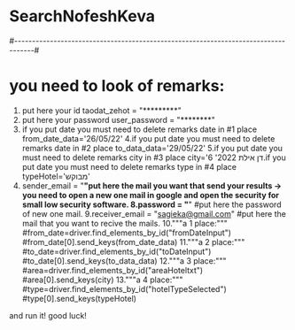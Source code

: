 # SearchNofeshKeva
#-----------------------------------------------------------------------------------#

# you need to look of remarks:

1. put here your id 
taodat_zehot = "*********"
2. put here your password
user_password = "********"
3. if you put date you must need to delete remarks date in #1 place
from_date_data='26/05/22'
4.if you put date you must need to delete remarks date in #2 place
to_data_data='29/05/22'
5.if you put date you must need to delete remarks city in #3 place
city='דן אילת 2022'
6.if you put date you must need to delete remarks type in #4 place
typeHotel='מבוקש'
7. sender_email = "********"put here the mail you want that send your results -> you need to open a new one mail in google and open the security for small low security software.
8.password = "********" #put here the password of new one mail.
9.receiver_email = "sagieka@gmail.com" #put here the mail that you want to recive the mails.
10."""a 1 place:"""
#from_date=driver.find_elements_by_id("fromDateInput")   
#from_date[0].send_keys(from_date_data)
11."""a 2 place:"""
#to_date=driver.find_elements_by_id("toDateInput")
#to_date[0].send_keys(to_data_data)
12."""a 3 place:"""
#area=driver.find_elements_by_id("areaHoteltxt")
#area[0].send_keys(city)
13."""a 4 place:"""
#type=driver.find_elements_by_id("hotelTypeSelected")
#type[0].send_keys(typeHotel)

and run it! good luck!
